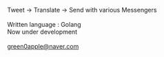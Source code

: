 Tweet -> Translate -> Send with various Messengers<br>
<br>
Written language : Golang<br>
Now under development<br>
<br>
green0apple@naver.com

